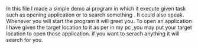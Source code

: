 In this file I made a simple demo ai program in which it execute given task such as opening application or to search something .
It could also speak.
Whenever you will start the program it will greet you.
To open an application I have given the target location to it as per in my pc ,you may put your target location to open those application.
if you want to serach anything it will search for you.
